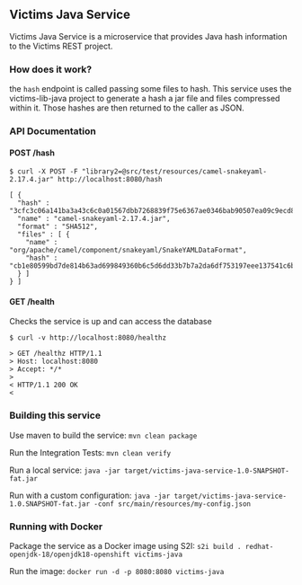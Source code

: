 ## Victims Java Service

Victims Java Service is a microservice that provides Java hash information to the Victims REST project. 

### How does it work?

the `hash` endpoint is called passing some files to hash. This service uses the victims-lib-java project to generate a hash a jar file and files compressed within it. Those hashes are then returned to the caller as JSON.

### API Documentation

#### POST /hash 

```
$ curl -X POST -F "library2=@src/test/resources/camel-snakeyaml-2.17.4.jar" http://localhost:8080/hash

[ {
  "hash" : "3cfc3c06a141ba3a43c6c0a01567dbb7268839f75e6367ae0346bab90507ea09c9ecd829ecec3f030ed727c0beaa09da8c08835a8ddc27054a03f800fa049a0a",
  "name" : "camel-snakeyaml-2.17.4.jar",
  "format" : "SHA512",
  "files" : [ {
    "name" : "org/apache/camel/component/snakeyaml/SnakeYAMLDataFormat",
    "hash" : "cb1e80599bd7de814b63ad699849360b6c5d6dd33b7b7a2da6df753197eee137541c6bfde704c5ab8521e6b7dfb436d57f102f369fc0af36738668e4d1d0ff55"
  } ]
} ]
```


#### GET /health

Checks the service is up and can access the database

```
$ curl -v http://localhost:8080/healthz

> GET /healthz HTTP/1.1
> Host: localhost:8080
> Accept: */*
> 
< HTTP/1.1 200 OK
< 

```

### Building this service

Use maven to build the service:
`mvn clean package`

Run the Integration Tests:
`mvn clean verify`

Run a local service:
`java -jar target/victims-java-service-1.0-SNAPSHOT-fat.jar`

Run with a custom configuration:
`java -jar target/victims-java-service-1.0.SNAPSHOT-fat.jar -conf src/main/resources/my-config.json`

### Running with Docker

Package the service as a Docker image using S2I:
`s2i build . redhat-openjdk-18/openjdk18-openshift victims-java`

Run the image:
`docker run -d -p 8080:8080 victims-java`
